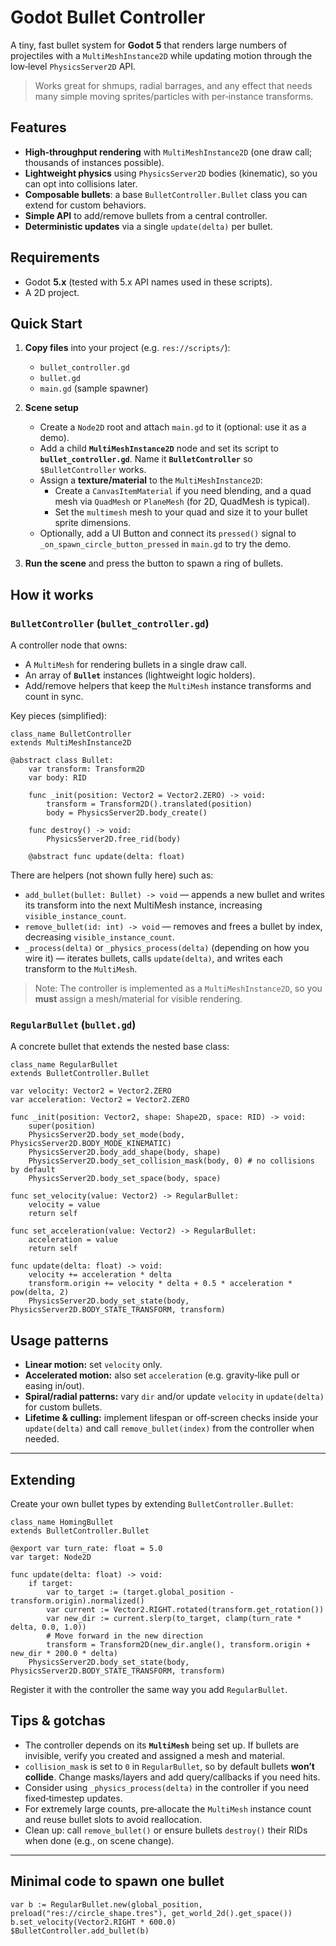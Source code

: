 # Godot Bullet Controller

A tiny, fast bullet system for **Godot 5** that renders large numbers of projectiles with a `MultiMeshInstance2D` while updating motion through the low‑level `PhysicsServer2D` API.

> Works great for shmups, radial barrages, and any effect that needs many simple moving sprites/particles with per‑instance transforms.

## Features

- **High‑throughput rendering** with `MultiMeshInstance2D` (one draw call; thousands of instances possible).
- **Lightweight physics** using `PhysicsServer2D` bodies (kinematic), so you can opt into collisions later.
- **Composable bullets**: a base `BulletController.Bullet` class you can extend for custom behaviors.
- **Simple API** to add/remove bullets from a central controller.
- **Deterministic updates** via a single `update(delta)` per bullet.

## Requirements

- Godot **5.x** (tested with 5.x API names used in these scripts).
- A 2D project.

## Quick Start

1. **Copy files** into your project (e.g. `res://scripts/`):
   - `bullet_controller.gd`
   - `bullet.gd`
   - `main.gd` (sample spawner)

2. **Scene setup**
   - Create a `Node2D` root and attach `main.gd` to it (optional: use it as a demo).
   - Add a child **`MultiMeshInstance2D`** node and set its script to **`bullet_controller.gd`**. Name it **`BulletController`** so `$BulletController` works.
   - Assign a **texture/material** to the `MultiMeshInstance2D`:
	 - Create a `CanvasItemMaterial` if you need blending, and a quad mesh via `QuadMesh` or `PlaneMesh` (for 2D, QuadMesh is typical).
	 - Set the `multimesh` mesh to your quad and size it to your bullet sprite dimensions.
   - Optionally, add a UI Button and connect its `pressed()` signal to `_on_spawn_circle_button_pressed` in `main.gd` to try the demo.

3. **Run the scene** and press the button to spawn a ring of bullets.

## How it works

### `BulletController` (`bullet_controller.gd`)

A controller node that owns:

- A `MultiMesh` for rendering bullets in a single draw call.
- An array of **`Bullet`** instances (lightweight logic holders).
- Add/remove helpers that keep the `MultiMesh` instance transforms and count in sync.

Key pieces (simplified):

```gdscript
class_name BulletController
extends MultiMeshInstance2D

@abstract class Bullet:
	var transform: Transform2D
	var body: RID

	func _init(position: Vector2 = Vector2.ZERO) -> void:
		transform = Transform2D().translated(position)
		body = PhysicsServer2D.body_create()

	func destroy() -> void:
		PhysicsServer2D.free_rid(body)

	@abstract func update(delta: float)
```

There are helpers (not shown fully here) such as:

- `add_bullet(bullet: Bullet) -> void` — appends a new bullet and writes its transform into the next MultiMesh instance, increasing `visible_instance_count`.
- `remove_bullet(id: int) -> void` — removes and frees a bullet by index, decreasing `visible_instance_count`.
- `_process(delta)` or `_physics_process(delta)` (depending on how you wire it) — iterates bullets, calls `update(delta)`, and writes each transform to the `MultiMesh`.

> Note: The controller is implemented as a `MultiMeshInstance2D`, so you **must** assign a mesh/material for visible rendering.

### `RegularBullet` (`bullet.gd`)

A concrete bullet that extends the nested base class:

```gdscript
class_name RegularBullet
extends BulletController.Bullet

var velocity: Vector2 = Vector2.ZERO
var acceleration: Vector2 = Vector2.ZERO

func _init(position: Vector2, shape: Shape2D, space: RID) -> void:
	super(position)
	PhysicsServer2D.body_set_mode(body, PhysicsServer2D.BODY_MODE_KINEMATIC)
	PhysicsServer2D.body_add_shape(body, shape)
	PhysicsServer2D.body_set_collision_mask(body, 0) # no collisions by default
	PhysicsServer2D.body_set_space(body, space)

func set_velocity(value: Vector2) -> RegularBullet:
	velocity = value
	return self

func set_acceleration(value: Vector2) -> RegularBullet:
	acceleration = value
	return self

func update(delta: float) -> void:
	velocity += acceleration * delta
	transform.origin += velocity * delta + 0.5 * acceleration * pow(delta, 2)
	PhysicsServer2D.body_set_state(body, PhysicsServer2D.BODY_STATE_TRANSFORM, transform)
```

## Usage patterns

- **Linear motion:** set `velocity` only.
- **Accelerated motion:** also set `acceleration` (e.g. gravity‐like pull or easing in/out).
- **Spiral/radial patterns:** vary `dir` and/or update `velocity` in `update(delta)` for custom bullets.
- **Lifetime & culling:** implement lifespan or off‑screen checks inside your `update(delta)` and call `remove_bullet(index)` from the controller when needed.

---

## Extending

Create your own bullet types by extending `BulletController.Bullet`:

```gdscript
class_name HomingBullet
extends BulletController.Bullet

@export var turn_rate: float = 5.0
var target: Node2D

func update(delta: float) -> void:
	if target:
		var to_target := (target.global_position - transform.origin).normalized()
		var current := Vector2.RIGHT.rotated(transform.get_rotation())
		var new_dir := current.slerp(to_target, clamp(turn_rate * delta, 0.0, 1.0))
		# Move forward in the new direction
		transform = Transform2D(new_dir.angle(), transform.origin + new_dir * 200.0 * delta)
	PhysicsServer2D.body_set_state(body, PhysicsServer2D.BODY_STATE_TRANSFORM, transform)
```

Register it with the controller the same way you add `RegularBullet`.

## Tips & gotchas

- The controller depends on its **`MultiMesh`** being set up. If bullets are invisible, verify you created and assigned a mesh and material.
- `collision_mask` is set to `0` in `RegularBullet`, so by default bullets **won’t collide**. Change masks/layers and add query/callbacks if you need hits.
- Consider using `_physics_process(delta)` in the controller if you need fixed‑timestep updates.
- For extremely large counts, pre‑allocate the `MultiMesh` instance count and reuse bullet slots to avoid reallocation.
- Clean up: call `remove_bullet()` or ensure bullets `destroy()` their RIDs when done (e.g., on scene change).

---

## Minimal code to spawn one bullet

```gdscript
var b := RegularBullet.new(global_position, preload("res://circle_shape.tres"), get_world_2d().get_space())
b.set_velocity(Vector2.RIGHT * 600.0)
$BulletController.add_bullet(b)
```
